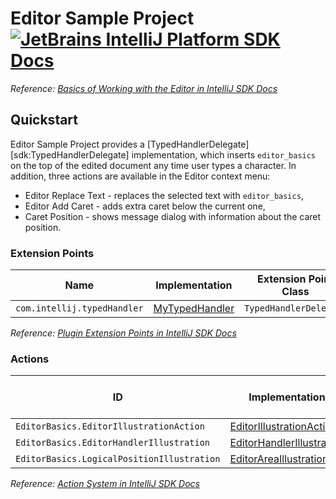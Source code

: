 # Editor Sample Project [![JetBrains IntelliJ Platform SDK Docs](https://jb.gg/badges/docs.svg)][docs]
*Reference: [Basics of Working with the Editor in IntelliJ SDK Docs][docs:editor_basics]*

## Quickstart

Editor Sample Project provides a [TypedHandlerDelegate][sdk:TypedHandlerDelegate] implementation, which inserts `editor_basics` on the top of the edited document any time user types a character.
In addition, three actions are available in the Editor context menu:

- Editor Replace Text - replaces the selected text with `editor_basics`,
- Editor Add Caret - adds extra caret below the current one,
- Caret Position - shows message dialog with information about the caret position.

### Extension Points

| Name                        | Implementation                        | Extension Point Class  |
|-----------------------------|---------------------------------------|------------------------|
| `com.intellij.typedHandler` | [MyTypedHandler][file:MyTypedHandler] | `TypedHandlerDelegate` |

*Reference: [Plugin Extension Points in IntelliJ SDK Docs][docs:ep]*

### Actions

| ID                                         | Implementation                                              | Base Action Class |
|--------------------------------------------|-------------------------------------------------------------|-------------------|
| `EditorBasics.EditorIllustrationAction`    | [EditorIllustrationAction][file:EditorIllustrationAction]   | `AnAction`        |
| `EditorBasics.EditorHandlerIllustration`   | [EditorHandlerIllustration][file:EditorHandlerIllustration] | `AnAction`        |
| `EditorBasics.LogicalPositionIllustration` | [EditorAreaIllustration][file:EditorAreaIllustration]       | `AnAction`        |

*Reference: [Action System in IntelliJ SDK Docs][docs:actions]*


[docs]: https://plugins.jetbrains.com/docs/intellij/
[docs:actions]: https://plugins.jetbrains.com/docs/intellij/basic-action-system.html
[docs:editor_basics]: https://plugins.jetbrains.com/docs/intellij/editor-basics.html
[docs:ep]: https://plugins.jetbrains.com/docs/intellij/plugin-extensions.html

[file:MyTypedHandler]: ./src/main/java/org/intellij/sdk/editor/MyTypedHandler.java
[file:EditorIllustrationAction]: ./src/main/java/org/intellij/sdk/editor/EditorIllustrationAction.java
[file:EditorHandlerIllustration]: ./src/main/java/org/intellij/sdk/editor/EditorHandlerIllustration.java
[file:EditorAreaIllustration]: ./src/main/java/org/intellij/sdk/editor/EditorAreaIllustration.java
